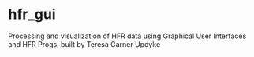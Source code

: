 hfr_gui
=======

Processing and visualization of HFR data using Graphical User Interfaces and HFR Progs, built by Teresa Garner Updyke
